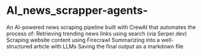 # AI_news_scrapper-agents-
An AI-powered news scraping pipeline built with CrewAI that automates the process of:  Retrieving trending news links using search (via Serper.dev)  Scraping website content using Firecrawl  Summarizing into a well-structured article with LLMs  Saving the final output as a markdown file 
